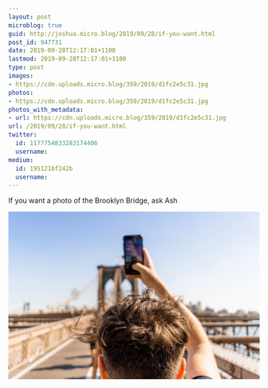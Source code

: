 ```yaml
---
layout: post
microblog: true
guid: http://joshua.micro.blog/2019/09/28/if-you-want.html
post_id: 947731
date: 2019-09-28T12:17:01+1100
lastmod: 2019-09-28T12:17:01+1100
type: post
images:
- https://cdn.uploads.micro.blog/359/2019/d1fc2e5c31.jpg
photos:
- https://cdn.uploads.micro.blog/359/2019/d1fc2e5c31.jpg
photos_with_metadata:
- url: https://cdn.uploads.micro.blog/359/2019/d1fc2e5c31.jpg
url: /2019/09/28/if-you-want.html
twitter:
  id: 1177754833283174406
  username: 
medium:
  id: 195121bf242b
  username: 
---
```

If you want a photo of the Brooklyn Bridge, ask Ash

<a href="https://joshwithers.blog/uploads/2019/d1fc2e5c31.jpg"><img src="uploads/2019/d1fc2e5c31.jpg" width="600" height="400" alt="" style="height: auto;" class="sunlit_image" /></a>

